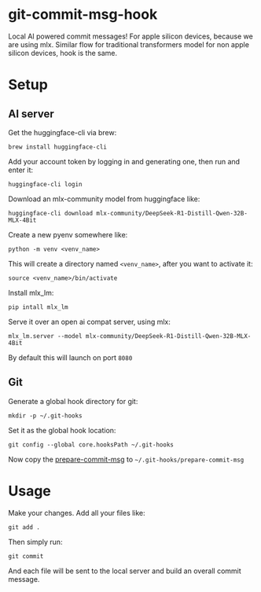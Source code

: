 # git-commit-msg-hook

Local AI powered commit messages!
For apple silicon devices, because we are using mlx.
Similar flow for traditional transformers model for non apple silicon devices, hook is the same.

# Setup
## AI server
Get the huggingface-cli via brew:
```
brew install huggingface-cli
```

Add your account token by logging in and generating one, then run and enter it:
```
huggingface-cli login
```

Download an mlx-community model from huggingface like:
```
huggingface-cli download mlx-community/DeepSeek-R1-Distill-Qwen-32B-MLX-4Bit
```

Create a new pyenv somewhere like:
```
python -m venv <venv_name>
```

This will create a directory named `<venv_name>`, after you want to activate it:
```
source <venv_name>/bin/activate
```

Install mlx_lm:
```
pip intall mlx_lm
```

Serve it over an open ai compat server, using mlx:
```
mlx_lm.server --model mlx-community/DeepSeek-R1-Distill-Qwen-32B-MLX-4Bit
```

By default this will launch on port `8080`

## Git
Generate a global hook directory for git:
```
mkdir -p ~/.git-hooks
```

Set it as the global hook location:
```
git config --global core.hooksPath ~/.git-hooks
```

Now copy the [prepare-commit-msg](prepare-commit-msg) to `~/.git-hooks/prepare-commit-msg`

# Usage
Make your changes.
Add all your files like:
```
git add .
```

Then simply run:
```
git commit
```

And each file will be sent to the local server and build an overall commit message.